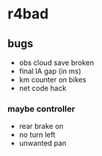 # r4bad

## bugs

+ obs cloud save broken
+ final IA gap (in ms)
+ km counter on bikes
+ net code hack

### maybe controller

+ rear brake on
+ no turn left
+ unwanted pan
